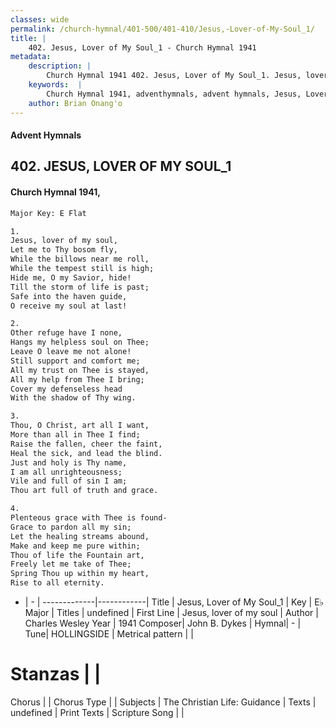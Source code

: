 ```yaml
---
classes: wide
permalink: /church-hymnal/401-500/401-410/Jesus,-Lover-of-My-Soul_1/
title: |
    402. Jesus, Lover of My Soul_1 - Church Hymnal 1941
metadata:
    description: |
        Church Hymnal 1941 402. Jesus, Lover of My Soul_1. Jesus, lover of my soul, Let me to Thy bosom fly, While the billows near me roll, While the tempest still is high; Hide me, O my Savior, hide! Till the storm of life is past; Safe into the haven guide, O receive my soul at last! 
    keywords:  |
        Church Hymnal 1941, adventhymnals, advent hymnals, Jesus, Lover of My Soul_1, Jesus, lover of my soul. 
    author: Brian Onang'o
---
```


#### Advent Hymnals
## 402. JESUS, LOVER OF MY SOUL_1
####  Church Hymnal 1941,

```txt
Major Key: E Flat

1.
Jesus, lover of my soul,
Let me to Thy bosom fly,
While the billows near me roll,
While the tempest still is high;
Hide me, O my Savior, hide!
Till the storm of life is past;
Safe into the haven guide,
O receive my soul at last!

2.
Other refuge have I none,
Hangs my helpless soul on Thee;
Leave O leave me not alone!
Still support and comfort me;
All my trust on Thee is stayed,
All my help from Thee I bring;
Cover my defenseless head
With the shadow of Thy wing.

3.
Thou, O Christ, art all I want,
More than all in Thee I find;
Raise the fallen, cheer the faint,
Heal the sick, and lead the blind.
Just and holy is Thy name,
I am all unrighteousness;
Vile and full of sin I am;
Thou art full of truth and grace.

4.
Plenteous grace with Thee is found-
Grace to pardon all my sin;
Let the healing streams abound,
Make and keep me pure within;
Thou of life the Fountain art,
Freely let me take of Thee;
Spring Thou up within my heart,
Rise to all eternity.

```

- |   -  |
-------------|------------|
Title | Jesus, Lover of My Soul_1 |
Key | E♭ Major |
Titles | undefined |
First Line | Jesus, lover of my soul |
Author | Charles Wesley
Year | 1941
Composer| John B. Dykes |
Hymnal|  - |
Tune| HOLLINGSIDE |
Metrical pattern | |
# Stanzas |  |
Chorus |  |
Chorus Type |  |
Subjects | The Christian Life: Guidance |
Texts | undefined |
Print Texts | 
Scripture Song |  |
    
